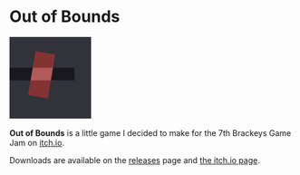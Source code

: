 # Out of Bounds
![logo](src/sprites/logo/logo_144x144.png)

**Out of Bounds** is a little game I decided to make for the 7th Brackeys Game Jam on [itch.io](https://itch.io/jam/brackeys-7).

Downloads are available on the [releases](https://github.com/RubixDev/OutOfBounds/releases) page and [the itch.io page](https://rubixdev.itch.io/out-of-bounds).
